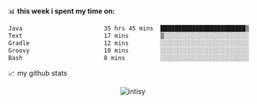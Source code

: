 📊 **this week i spent my time on:**
<!--START_SECTION:waka-->

```txt
Java                       35 hrs 45 mins  ████████████████████████▒   97.32 %
Text                       17 mins         ▒░░░░░░░░░░░░░░░░░░░░░░░░   00.79 %
Gradle                     12 mins         ░░░░░░░░░░░░░░░░░░░░░░░░░   00.57 %
Groovy                     10 mins         ░░░░░░░░░░░░░░░░░░░░░░░░░   00.49 %
Bash                       8 mins          ░░░░░░░░░░░░░░░░░░░░░░░░░   00.37 %
```

<!--END_SECTION:waka-->


📈 my github stats

<p align="center"> <img src="https://github-readme-stats.vercel.app/api?username=intisy&show_icons=true&theme=gotham" alt="intisy" />




